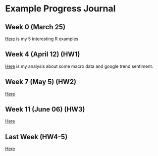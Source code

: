 # Example Progress Journal

## Week 0 (March 25)

[Here](files/interesting_examples.html) is my 5 interesting R examples

## Week 4 (April 12) (HW1)

[Here](files/homework_1.html) is my analysis about some macro data and google trend sentiment.

## Week 7 (May 5) (HW2)

[Here](files/IE360HW2.html)

## Week 11 (June 06) (HW3)

[Here](files/HW_3.html) 

## Last Week (HW4-5)

[Here](files/IE_360_HW4-5.html) 

